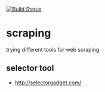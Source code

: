 [![Build Status](https://travis-ci.org/brownman/scraping.svg?branch=develop)](https://travis-ci.org/brownman/scraping)







scraping
=========
trying different tools for web scraping

selector tool
----
- http://selectorgadget.com/
